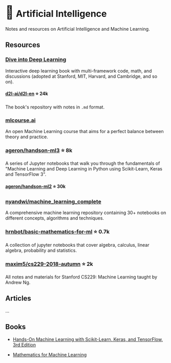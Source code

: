 # <span style="font-size: 2.5rem;">🔮</span> Artificial Intelligence

Notes and resources on Artificial Intelligence and Machine Learning.

## Resources

### [Dive into Deep Learning](https://d2l.ai/)

Interactive deep learning book with multi-framework code, math, and discussions (adopted at Stanford, MIT, Harvard, and Cambridge, and so on).

#### [d2l-ai/d2l-en](https://github.com/d2l-ai/d2l-en) ⭐ 24k

The book's repository with notes in `.md` format.

### [mlcourse.ai](https://mlcourse.ai/book/index.html)

An open Machine Learning course that aims for a perfect balance between theory and practice.

### [ageron/handson-ml3](https://github.com/ageron/handson-ml3) ⭐ 8k

A series of Jupyter notebooks that walk you through the fundamentals of "Machine Learning and Deep Learning in Python using Scikit-Learn, Keras and TensorFlow 3".

#### [ageron/handson-ml2](https://github.com/ageron/handson-ml2) ⭐ 30k

### [nyandwi/machine_learning_complete](https://github.com/Nyandwi/machine_learning_complete)

A comprehensive machine learning repository containing 30+ notebooks on different concepts, algorithms and techniques.

### [hrnbot/basic-mathematics-for-ml](https://github.com/hrnbot/Basic-Mathematics-for-Machine-Learning) ⭐ 0.7k

A collection of jupyter notebooks that cover algebra, calculus, linear algebra, probability and statistics.

### [maxim5/cs229-2018-autumn](https://github.com/maxim5/cs229-2018-autumn) ⭐ 2k

All notes and materials for Stanford CS229: Machine Learning taught by Andrew Ng.

## Articles

...

## Books

- [Hands-On Machine Learning with Scikit-Learn, Keras, and TensorFlow, 3rd Edition](https://www.oreilly.com/library/view/hands-on-machine-learning/9781098125967/)

- [Mathematics for Machine Learning](https://mml-book.github.io/)
